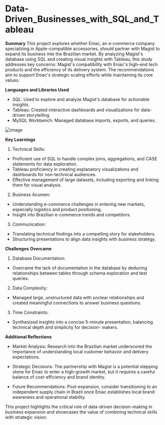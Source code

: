 # Data-Driven_Businesses_with_SQL_and_Tableau

**Summary**
This project explores whether Eniac, an e-commerce company specializing in Apple-compatible accessories, should partner with Magist to expand its business into the Brazilian market. By analyzing Magist's database using SQL and creating visual insights with Tableau, this study addresses key concerns: Magist's compatibility with Eniac's high-end tech products and the efficiency of its delivery system. The recommendations aim to support Eniac's strategic scaling efforts while maintaining its core values.

**Languages and Libraries Used**
- SQL: Used to explore and analyze Magist's database for actionable insights.
- Tableau: Created interactive dashboards and visualizations for data-driven storytelling.
- MySQL Workbench: Managed database imports, exports, and queries.

![image](https://github.com/user-attachments/assets/d447066a-c725-433b-8da1-02635756a99a)


**Key Learnings**

1. Technical Skills:
- Proficient use of SQL to handle complex joins, aggregations, and CASE statements for data exploration.
- Tableau proficiency in creating explanatory visualizations and dashboards for non-technical audiences.
- Effective management of large datasets, including exporting and linking them for visual analysis.

2. Business Acumen:
- Understanding e-commerce challenges in entering new markets, especially logistics and product positioning.
- Insight into Brazilian e-commerce trends and competitors.

3. Communication:
- Translating technical findings into a compelling story for stakeholders.
- Structuring presentations to align data insights with business strategy.

**Challenges Overcame**

1. Database Documentation:
- Overcame the lack of documentation in the database by deducing relationships between tables through schema 
  exploration and test queries.
2. Data Complexity:
- Managed large, unstructured data with unclear relationships and created meaningful connections to answer business 
  questions.
3. Time Constraints:
- Synthesized insights into a concise 5-minute presentation, balancing technical depth and simplicity for decision- 
  makers.
  
**Additional Reflections**
- Market Analysis: Research into the Brazilian market underscored the importance of understanding local customer 
  behavior and delivery expectations.

- Strategic Decisions: The partnership with Magist is a potential stepping stone for Eniac to enter a high-growth 
  market, but it requires a careful balance of cost-efficiency and brand identity.

- Future Recommendations: Post-expansion, consider transitioning to an independent supply chain in Brazil once Eniac 
  establishes local brand awareness and operational stability.

This project highlights the critical role of data-driven decision-making in business expansion and showcases the value of combining technical skills with strategic vision.
